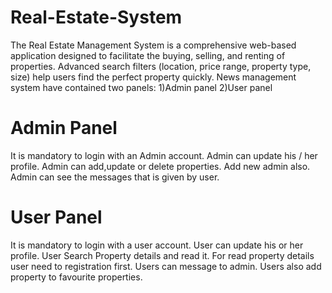 # Real-Estate-System
The Real Estate Management System is a comprehensive web-based application designed to facilitate the buying,   selling, and renting of properties. 
Advanced search filters (location, price range, property type, size) help users find the perfect property quickly.
News management system have contained two panels: 
1)Admin panel 
2)User panel 

# Admin Panel
It is mandatory to login with an Admin account. 
Admin can update his / her profile. 
Admin can add,update or delete properties.
Add new admin also.
Admin can see the messages that is given by user.
 
# User Panel
It is mandatory to login with a user account. 
User can update his or her profile.
User Search Property details and read it. 
For read property details user need to registration first. 
Users can message to admin. 
Users also add property to favourite properties. 
